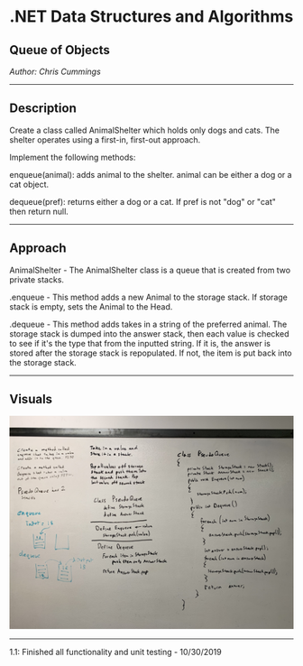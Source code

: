 # .NET Data Structures and Algorithms

## Queue of Objects

*Author: Chris Cummings*

---

## Description

Create a class called AnimalShelter which holds only dogs and cats. The shelter operates using a first-in, 
first-out approach.

Implement the following methods:

enqueue(animal): adds animal to the shelter. animal can be either a dog or a cat object.

dequeue(pref): returns either a dog or a cat. If pref is not "dog" or "cat" then return null.

---

## Approach

AnimalShelter - The AnimalShelter class is a queue that is created from two private stacks.

.enqueue - This method adds a new Animal to the storage stack. If storage stack is empty, sets the Animal to the Head.

.dequeue - This method adds takes in a string of the preferred animal. The storage stack is dumped into the answer stack,
then each value is checked to see if it's the type that from the inputted string. If it is, the answer is stored after the
storage stack is repopulated. If not, the item is put back into the storage stack.

---

## Visuals
![Code Challenge 12 Whiteboard](../../assets/animalShelter.jpg)

---

1.1: Finished all functionality and unit testing - 10/30/2019
